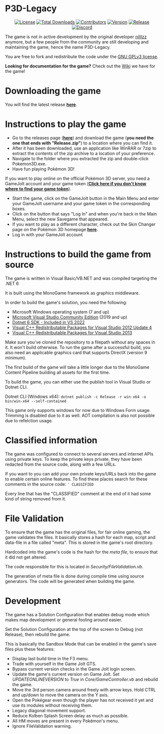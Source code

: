# P3D-Legacy

<p align="center">
<a href="https://github.com/P3D-Legacy/P3D-Legacy/blob/master/LICENSE"><img src="https://img.shields.io/github/license/P3D-Legacy/P3D-Legacy" alt="License"></a>
<a href="https://github.com/P3D-Legacy/P3D-Legacy/releases"><img src="https://img.shields.io/github/downloads/P3D-Legacy/P3D-Legacy/total" alt="Total Downloads"></a>
<a href="https://github.com/P3D-Legacy/P3D-Legacy/graphs/contributors"><img src="https://img.shields.io/github/contributors/P3D-Legacy/P3D-Legacy" alt="Contributors"></a>
<a href="https://github.com/P3D-Legacy/P3D-Legacy/releases"><img src="https://img.shields.io/github/v/release/P3D-Legacy/P3D-Legacy" alt="Version"></a>
<a href="https://github.com/P3D-Legacy/P3D-Legacy/releases"><img src="https://img.shields.io/github/release-date/P3D-Legacy/P3D-Legacy" alt="Release"></a>
<a href="https://discordapp.com/invite/EUhwdrq" target="_blank"><img src="https://img.shields.io/discord/299181628188524544" alt="Discord"></a>
</p>

The game is not in active development by the original developer [nilllzz](https://github.com/nilllzz) anymore, but a few people from the community are still developing and maintaining the game, hence the name P3D-Legacy.

You are free to fork and redistribute the code under the [GNU GPLv3 license](http://choosealicense.com/licenses/gpl-3.0/).

**Looking for documentation for the game?** Check out the [Wiki](https://wiki.pokemon3d.net/) we have for the game!

# Downloading the game

You will find the latest release **[here](https://github.com/P3D-Legacy/P3D-Legacy/releases)**.

# Instructions to play the game
* Go to the releases page (**[here](https://github.com/P3D-Legacy/P3D-Legacy/releases)**) and download the game (**you need the one that ends with "Release.zip"**) to a location where you can find it.
* After it has been downloaded, use an application like WinRAR or 7zip to extract the contents of the zip archive to a location of your preference.
* Navigate to the folder where you extracted the zip and double-click Pokemon3D.exe.
* Have fun playing Pokémon 3D!

If you want to play online on the official Pokémon 3D server, you need a GameJolt account and your game token (**[Click here if you don't know where to find your game token](https://gamejolt.com/f/how-to-find-your-user-token/291)**).
* Start the game, click on the GameJolt button in the Main Menu and enter your GameJolt username and your game token in the corresponding boxes.
* Click on the button that says "Log In" and when you're back in the Main Menu, select the new Savegame that appeared.
* If you want to play as a different character, check out the Skin Changer page on the Pokémon 3D homepage **[here](https://skin.pokemon3d.net/login)**.
* Log in with your GameJolt account

# Instructions to build the game from source

The game is written in Visual Basic/VB.NET and was compiled targeting the .NET 6

It is built using the MonoGame framework as graphics middleware.

In order to build the game's solution, you need the following:
* Microsoft Windows operating system (7 and up)
* [Microsoft Visual Studio Community Edition](https://www.visualstudio.com/) (2019 and up)
* [Dotnet 6 SDK - Included in VS 2022](https://dotnet.microsoft.com/en-us/download/dotnet/6.0)
* [Visual C++ Redistributable Packages for Visual Studio 2012 Update 4](http://www.microsoft.com/en-NZ/download/details.aspx?id=30679)
* [Visual C++ Redistributable Packages for Visual Studio 2013](https://www.microsoft.com/en-us/download/details.aspx?id=40784)

Make sure you've cloned the repository to a filepath without any spaces in it. It won't build otherwise.
To run the game after a successful build, you also need an applicable graphics card that supports DirectX (version 9 minimum).

The first build of the game will take a little longer due to the MonoGame Content Pipeline building all assets for the first time.

To build the game, you can either use the publish tool in Visual Studio or Dotnet CLI.

Dotnet CLI (Windows x64): `dotnet publish -c Release -r win-x64 -o bin/win-x64 --self-contained`

This game only supports windows for now due to Windows Form usage. Trimming is disabled due to it as well. AOT compilation is also not possible due to refelction usage.

# Classified information

The game was configured to connect to several servers and internet APIs using private keys.
To keep the private keys private, they have been redacted from the source code, along with a few URLs.

If you want to you can add your own private keys/URLs back into the game to enable certain online features. To find these places search for these comments in the source code: `' CLASSIFIED`

Every line that has the "CLASSIFIED" comment at the end of it had some kind of string removed from it.

# File Validation

To ensure that the game has the original files, for fair online gaming, the game validates the files. It basically stores a hash for each map, script and data-file in a file called "meta". This is stored in the game's root directory.

Hardcoded into the game's code is the hash for the *meta file*, to ensure that it did not get altered.

The code responsible for this is located in *Security/FileValidation.vb*.

The generation of meta file is done during compile time using source generators. The code will be generated when building the game.

# Development

The game has a Solution Configuration that enables debug mode which makes map development or general fooling around easier.

Set the Solution Configuration at the top of the screen to Debug (not Release), then rebuild the game.

This is basically the Sandbox Mode that can be enabled in the game's save files plus these features:

* Display last build time in the F3 menu.
* Trade with yourself in the Game Jolt GTS.
* Bypass current version checks in the Game Jolt login screen.
* Update the game's current version on Game Jolt. Set *UPDATEONLINEVERSION* to *True* in *Core/GameController.vb* and rebuild the game.
* Move the 3rd person camera around freely with arrow keys. Hold CTRL and up/down to move the camera on the Y axis.
* Open the Pokégear even though the player has not received it yet and use its modules without receiving them.
* Legacy diagonal movement support.
* Reduce Kolben Splash Screen delay as much as possible.
* All HM moves are present in every Pokémon's menu.
* Ignore FileValidation warning.
